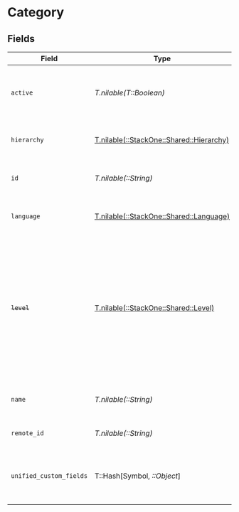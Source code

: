 # Category


## Fields

| Field                                                                                                                                                         | Type                                                                                                                                                          | Required                                                                                                                                                      | Description                                                                                                                                                   | Example                                                                                                                                                       |
| ------------------------------------------------------------------------------------------------------------------------------------------------------------- | ------------------------------------------------------------------------------------------------------------------------------------------------------------- | ------------------------------------------------------------------------------------------------------------------------------------------------------------- | ------------------------------------------------------------------------------------------------------------------------------------------------------------- | ------------------------------------------------------------------------------------------------------------------------------------------------------------- |
| `active`                                                                                                                                                      | *T.nilable(T::Boolean)*                                                                                                                                       | :heavy_minus_sign:                                                                                                                                            | Whether the category is active and therefore available for use                                                                                                | true                                                                                                                                                          |
| `hierarchy`                                                                                                                                                   | [T.nilable(::StackOne::Shared::Hierarchy)](../../models/shared/hierarchy.md)                                                                                  | :heavy_minus_sign:                                                                                                                                            | The hierarchal level of the category                                                                                                                          |                                                                                                                                                               |
| `id`                                                                                                                                                          | *T.nilable(::String)*                                                                                                                                         | :heavy_minus_sign:                                                                                                                                            | The ID associated with this category                                                                                                                          | 16873-IT345                                                                                                                                                   |
| `language`                                                                                                                                                    | [T.nilable(::StackOne::Shared::Language)](../../models/shared/language.md)                                                                                    | :heavy_minus_sign:                                                                                                                                            | The language associated with this category                                                                                                                    |                                                                                                                                                               |
| ~~`level`~~                                                                                                                                                   | [T.nilable(::StackOne::Shared::Level)](../../models/shared/level.md)                                                                                          | :heavy_minus_sign:                                                                                                                                            | : warning: ** DEPRECATED **: This will be removed in a future release, please migrate away from it as soon as possible.<br/><br/>The hierarchal level of the category |                                                                                                                                                               |
| `name`                                                                                                                                                        | *T.nilable(::String)*                                                                                                                                         | :heavy_minus_sign:                                                                                                                                            | The name associated with this category                                                                                                                        | Information-Technology                                                                                                                                        |
| `remote_id`                                                                                                                                                   | *T.nilable(::String)*                                                                                                                                         | :heavy_minus_sign:                                                                                                                                            | Provider's unique identifier                                                                                                                                  | 8187e5da-dc77-475e-9949-af0f1fa4e4e3                                                                                                                          |
| `unified_custom_fields`                                                                                                                                       | T::Hash[Symbol, *::Object*]                                                                                                                                   | :heavy_minus_sign:                                                                                                                                            | Custom Unified Fields configured in your StackOne project                                                                                                     | {<br/>"my_project_custom_field_1": "REF-1236",<br/>"my_project_custom_field_2": "some other value"<br/>}                                                      |